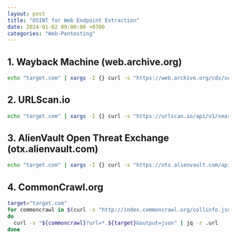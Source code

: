 ```yaml
---
layout: post
title: "OSINT for Web Endpoint Extraction"
date: 2024-01-02 09:00:00 +0700
categories: "Web-Pentesting"
---
```


## 1. Wayback Machine (web.archive.org)

```bash
echo "target.com" | xargs -I {} curl -s "https://web.archive.org/cdx/search/cdx?url={}/*&output=text&fl=original&collapse=urlkey"
```

## 2. URLScan.io
```bash
echo "target.com" | xargs -I {} curl -s "https://urlscan.io/api/v1/search/?q=domain:{}&size=100" | jq -r '.results[].page.url' | sort -V | uniq
```

## 3. AlienVault Open Threat Exchange (otx.alienvault.com)

```bash
echo "target.com" | xargs -I {} curl -s "https://otx.alienvault.com/api/v1/indicators/domain/{}/url_list?limit=500&page=1" | jq -r '.url_list[].url'
```

## 4. CommonCrawl.org
```bash
target="target.com"
for commoncrawl in $(curl -s "http://index.commoncrawl.org/collinfo.json" | jq -r '.[]."cdx-api"')
do
  curl -s "${commoncrawl}?url=*.${target}&output=json" | jq -r .url
done
```